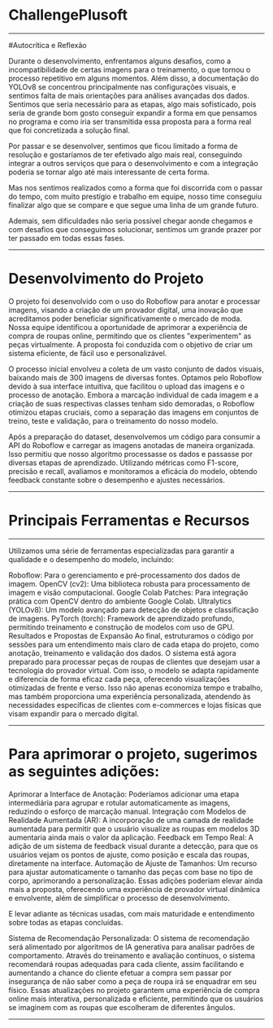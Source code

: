 # ChallengePlusoft
_________________________________________________________________________________________________________________________________________________________________________________________________________________________________________________________________________
#Autocrítica e Reflexão

Durante o desenvolvimento, enfrentamos alguns desafios, como a incompatibilidade de certas imagens para o treinamento, o que tornou o processo repetitivo em alguns momentos. Além disso, a documentação do YOLOv8 se concentrou principalmente nas configurações visuais, e sentimos falta de mais orientações para análises avançadas dos dados. Sentimos que seria necessário para as etapas, algo mais sofisticado, pois seria de grande bom gosto conseguir expandir a forma em que pensamos no programa e como iria ser transmitida essa proposta para a forma real que foi concretizada a solução final.

Por passar e se desenvolver, sentimos que ficou limitado a forma de resolução e gostaríamos de ter efetivado algo mais real, conseguindo integrar a outros serviços que para o desenvolvimento e com a integração poderia se tornar algo até mais interessante de certa forma.

Mas nos sentimos realizados como a forma que foi discorrida com o passar do tempo, com muito prestígio e trabalho em equipe, nosso time conseguiu finalizar algo que se compare e que segue uma linha de um grande futuro.

Ademais, sem dificuldades não seria possível chegar aonde chegamos e com desafios que conseguimos solucionar, sentimos um grande prazer por ter passado em todas essas fases.
_________________________________________________________________________________________________________________________________________________________________________________________________________________________________________________________________________

# Desenvolvimento do Projeto

O projeto foi desenvolvido com o uso do Roboflow para anotar e processar imagens, visando a criação de um provador digital, uma inovação que acreditamos poder beneficiar significativamente o mercado de moda. Nossa equipe identificou a oportunidade de aprimorar a experiência de compra de roupas online, permitindo que os clientes "experimentem" as peças virtualmente. A proposta foi conduzida com o objetivo de criar um sistema eficiente, de fácil uso e personalizável.

O processo inicial envolveu a coleta de um vasto conjunto de dados visuais, baixando mais de 300 imagens de diversas fontes. Optamos pelo Roboflow devido à sua interface intuitiva, que facilitou o upload das imagens e o processo de anotação. Embora a marcação individual de cada imagem e a criação de suas respectivas classes tenham sido demoradas, o Roboflow otimizou etapas cruciais, como a separação das imagens em conjuntos de treino, teste e validação, para o treinamento do nosso modelo.

Após a preparação do dataset, desenvolvemos um código para consumir a API do Roboflow e carregar as imagens anotadas de maneira organizada. Isso permitiu que nosso algoritmo processasse os dados e passasse por diversas etapas de aprendizado. Utilizando métricas como F1-score, precisão e recall, avaliamos e monitoramos a eficácia do modelo, obtendo feedback constante sobre o desempenho e ajustes necessários.
_________________________________________________________________________________________________________________________________________________________________________________________________________________________________________________________________________


# Principais Ferramentas e Recursos

_________________________________________________________________________________________________________________________________________________________________________________________________________________________________________________________________________

Utilizamos uma série de ferramentas especializadas para garantir a qualidade e o desempenho do modelo, incluindo:


Roboflow: Para o gerenciamento e pré-processamento dos dados de imagem.
OpenCV (cv2): Uma biblioteca robusta para processamento de imagem e visão computacional.
Google Colab Patches: Para integração prática com OpenCV dentro do ambiente Google Colab.
Ultralytics (YOLOv8): Um modelo avançado para detecção de objetos e classificação de imagens.
PyTorch (torch): Framework de aprendizado profundo, permitindo treinamento e construção de modelos com uso de GPU.
Resultados e Propostas de Expansão
Ao final, estruturamos o código por sessões para um entendimento mais claro de cada etapa do projeto, como anotação, treinamento e validação dos dados. O sistema está agora preparado para processar peças de roupas de clientes que desejam usar a tecnologia do provador virtual. Com isso, o modelo se adapta rapidamente e diferencia de forma eficaz cada peça, oferecendo visualizações otimizadas de frente e verso. Isso não apenas economiza tempo e trabalho, mas também proporciona uma experiência personalizada, atendendo às necessidades específicas de clientes com e-commerces e lojas físicas que visam expandir para o mercado digital.
_________________________________________________________________________________________________________________________________________________________________________________________________________________________________________________________________________

# Para aprimorar o projeto, sugerimos as seguintes adições:

Aprimorar a Interface de Anotação: Poderíamos adicionar uma etapa intermediária para agrupar e rotular automaticamente as imagens, reduzindo o esforço de marcação manual.
Integração com Modelos de Realidade Aumentada (AR): A incorporação de uma camada de realidade aumentada para permitir que o usuário visualize as roupas em modelos 3D aumentaria ainda mais o valor da aplicação.
Feedback em Tempo Real: A adição de um sistema de feedback visual durante a detecção, para que os usuários vejam os pontos de ajuste, como posição e escala das roupas, diretamente na interface.
Automação de Ajuste de Tamanhos: Um recurso para ajustar automaticamente o tamanho das peças com base no tipo de corpo, aprimorando a personalização.
Essas adições poderiam elevar ainda mais a proposta, oferecendo uma experiência de provador virtual dinâmica e envolvente, além de simplificar o processo de desenvolvimento.

E levar adiante as técnicas usadas, com mais maturidade e entendimento sobre todas as etapas concluídas.

Sistema de Recomendação Personalizada: O sistema de recomendação será alimentado por algoritmos de IA generativa para analisar padrões de comportamento. Através do treinamento e avaliação contínuos, o sistema recomendará roupas adequadas para cada cliente, assim facilitando e aumentando a chance do cliente efetuar a compra sem passar por insegurança de não saber como a peça de roupa irá se enquadrar em seu físico.
Essas atualizações no projeto garantem uma experiência de compra online mais interativa, personalizada e eficiente, permitindo que os usuários se imaginem com as roupas que escolheram de diferentes ângulos.
_________________________________________________________________________________________________________________________________________________________________________________________________________________________________________________________________________

